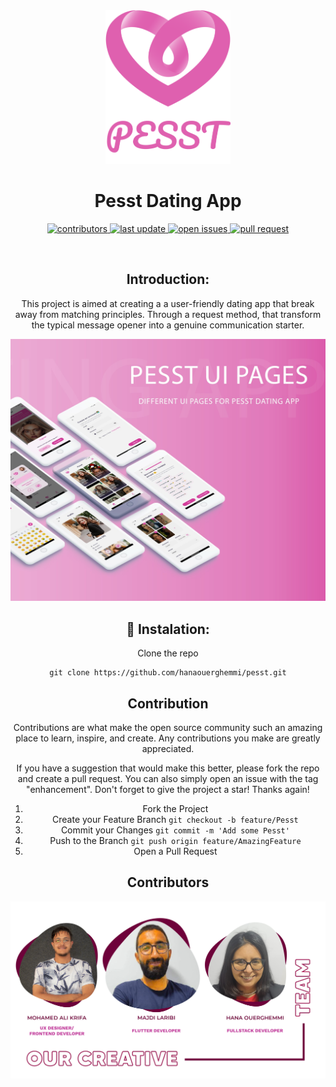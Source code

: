 <div align="center">

  <img src="assets/images/logo_app.png" alt="logo" width="200" height="auto" />
  <h1>Pesst Dating App</h1>
<!-- Badges -->
<p>
 
 <a href="https://github.com/hanaouerghemmi/pesst/graphs/contributors">
    <img src="https://img.shields.io/github/contributors/hanaouerghemmi/pesst" alt="contributors" />
  </a>
  <a href="">
    <img src="https://img.shields.io/github/last-commit/hanaouerghemmi/pesst" alt="last update" />
  </a>
  <a href="https://github.com/hanaouerghemmi/pesst/issues/">
    <img src="https://img.shields.io/github/issues/hanaouerghemmi/pesst" alt="open issues" />
  </a>
  <a href="https://github.com/hanaouerghemmi/pesst/pulls?q=is%3Apr+is%3Aclosed/">
    <img src="https://img.shields.io/github/issues-pr/cdnjs/cdnjs.svg?style=flat" alt="pull request" />
  </a>
</p>
   

<br />
<!-- Introduction-->



## Introduction:
This project is aimed at creating a a user-friendly dating app that break away from matching principles. Through a request method, that transform the typical message opener into a genuine communication starter.


<img src="assets/images/pesst.jpeg" alt="logo"/>


## :wrench: Instalation:
Clone the repo
```
git clone https://github.com/hanaouerghemmi/pesst.git
```





## Contribution

Contributions are what make the open source community such an amazing place to learn, inspire, and create. Any contributions you make are greatly appreciated.

If you have a suggestion that would make this better, please fork the repo and create a pull request. You can also simply open an issue with the tag "enhancement". Don't forget to give the project a star! Thanks again!

  1. Fork the Project
  2. Create your Feature Branch ```git checkout -b feature/Pesst```
  3. Commit your Changes ```git commit -m 'Add some Pesst'```
  4. Push to the Branch ```git push origin feature/AmazingFeature```
  5. Open a Pull Request

## Contributors

<div align="center">
 
   <img src="assets/images/team.png" alt="team"  />
 

</div>